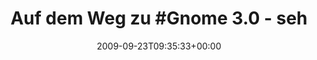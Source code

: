 ---
retweeted: false
source: <a href="http://twitter.com" rel="nofollow">Twitter Web Client</a>
entities:
  hashtags:
  - text: Gnome
    indices:
    - '15'
    - '21'
  - text: heise
    indices:
    - '86'
    - '92'
  - text: os
    indices:
    - '93'
    - '96'
  symbols: []
  user_mentions: []
  urls: []
display_text_range:
- '0'
- '96'
favorite_count: '0'
id_str: '4311996974'
truncated: false
retweet_count: '0'
id: '4311996974'
created_at: Wed Sep 23 09:35:33 +0000 2009
favorited: false
full_text: 'Auf dem Weg zu #Gnome 3.0 - sehr gutes Interview mit Vincent Untz: http://is.gd/3ALXr
  #heise #os'
lang: de
tags:
- Gnome
- heise
- os
- pesos:twitter
date: '2009-09-23T09:35:33+00:00'
src: https://twitter.com/bascht/status/4311996974
original_url: https://twitter.com/bascht/status/4311996974
type: twitter_tweet
text: 'Auf dem Weg zu #Gnome 3.0 - sehr gutes Interview mit Vincent Untz: http://is.gd/3ALXr
  #heise #os'
title: 'Auf dem Weg zu #Gnome 3.0 - seh'

---